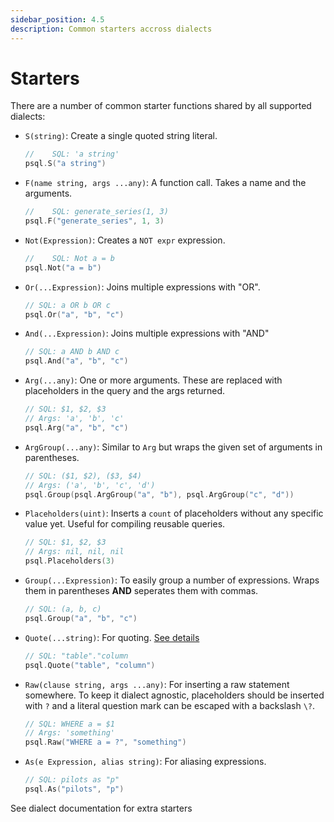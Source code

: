 ```yaml
---
sidebar_position: 4.5
description: Common starters accross dialects
---
```


# Starters

There are a number of common starter functions shared by all supported dialects:

- `S(string)`: Create a single quoted string literal.

  ```go
  //	SQL: 'a string'
  psql.S("a string")
  ```

- `F(name string, args ...any)`: A function call. Takes a name and the arguments.

  ```go
  //	SQL: generate_series(1, 3)
  psql.F("generate_series", 1, 3)
  ```

- `Not(Expression)`: Creates a `NOT expr` expression.

  ```go
  //	SQL: Not a = b
  psql.Not("a = b")
  ```

- `Or(...Expression)`: Joins multiple expressions with "OR".

  ```go
  // SQL: a OR b OR c
  psql.Or("a", "b", "c")
  ```

- `And(...Expression)`: Joins multiple expressions with "AND"

  ```go
  // SQL: a AND b AND c
  psql.And("a", "b", "c")
  ```

- `Arg(...any)`: One or more arguments. These are replaced with placeholders in the query and the args returned.

  ```go
  // SQL: $1, $2, $3
  // Args: 'a', 'b', 'c'
  psql.Arg("a", "b", "c")
  ```

- `ArgGroup(...any)`: Similar to `Arg` but wraps the given set of arguments in parentheses.

  ```go
  // SQL: ($1, $2), ($3, $4)
  // Args: ('a', 'b', 'c', 'd')
  psql.Group(psql.ArgGroup("a", "b"), psql.ArgGroup("c", "d"))
  ```

- `Placeholders(uint)`: Inserts a `count` of placeholders without any specific value yet. Useful for compiling reusable queries.

  ```go
  // SQL: $1, $2, $3
  // Args: nil, nil, nil
  psql.Placeholders(3)
  ```

- `Group(...Expression)`: To easily group a number of expressions. Wraps them in parentheses **AND** seperates them with commas.

  ```go
  // SQL: (a, b, c)
  psql.Group("a", "b", "c")
  ```

- `Quote(...string)`: For quoting. [See details](./quotes)

  ```go
  // SQL: "table"."column
  psql.Quote("table", "column")
  ```

- `Raw(clause string, args ...any)`: For inserting a raw statement somewhere. To keep it dialect agnostic, placeholders should be inserted with `?` and a literal question mark can be escaped with a backslash `\?`.

  ```go
  // SQL: WHERE a = $1
  // Args: 'something'
  psql.Raw("WHERE a = ?", "something")
  ```

- `As(e Expression, alias string)`: For aliasing expressions.

  ```go
  // SQL: pilots as "p"
  psql.As("pilots", "p")
  ```

See dialect documentation for extra starters
